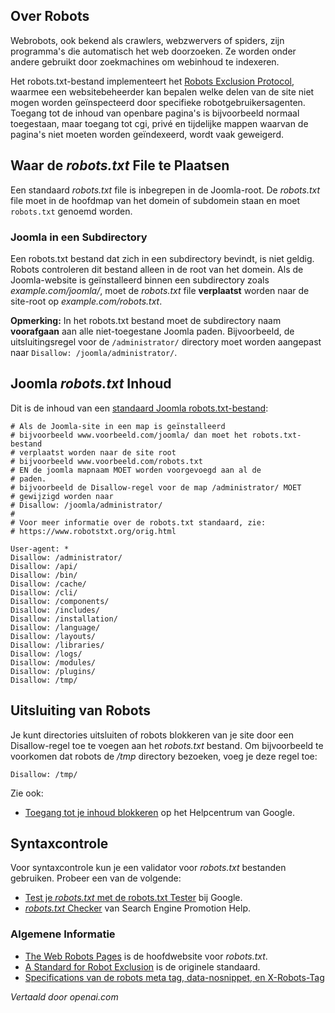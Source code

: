 <!-- Filename: Robots.txt_file / Display title: Het robots.txt-bestand  -->

## Over Robots

Webrobots, ook bekend als crawlers, webzwervers of spiders, zijn programma's die automatisch het web doorzoeken. Ze worden onder andere gebruikt door zoekmachines om webinhoud te indexeren.

Het robots.txt-bestand implementeert het [Robots Exclusion Protocol](https://nl.wikipedia.org/wiki/Robots.txt), waarmee een websitebeheerder kan bepalen welke delen van de site niet mogen worden geïnspecteerd door specifieke robotgebruikersagenten. Toegang tot de inhoud van openbare pagina's is bijvoorbeeld normaal toegestaan, maar toegang tot cgi, privé en tijdelijke mappen waarvan de pagina's niet moeten worden geïndexeerd, wordt vaak geweigerd.

## Waar de *robots.txt* File te Plaatsen

Een standaard *robots.txt* file is inbegrepen in de Joomla-root. De
*robots.txt* file moet in de hoofdmap van het domein of subdomein staan en
moet `robots.txt` genoemd worden.

### Joomla in een Subdirectory

Een robots.txt bestand dat zich in een subdirectory bevindt, is niet geldig. Robots
controleren dit bestand alleen in de root van het domein. Als de Joomla-website
is geïnstalleerd binnen een subdirectory zoals *example.com/joomla/*, moet de
*robots.txt* file **verplaatst** worden naar de site-root op
*example.com/robots.txt*.

**Opmerking:** In het robots.txt bestand moet de subdirectory naam **voorafgaan** aan alle
niet-toegestane Joomla paden. Bijvoorbeeld, de uitsluitingsregel voor de `/administrator/`
directory moet worden aangepast naar `Disallow: /joomla/administrator/`.  

## Joomla *robots.txt* Inhoud

Dit is de inhoud van een [standaard Joomla robots.txt-bestand](https://raw.githubusercontent.com/joomla/joomla-cms/refs/heads/5.2-dev/robots.txt.dist):

```
# Als de Joomla-site in een map is geïnstalleerd
# bijvoorbeeld www.voorbeeld.com/joomla/ dan moet het robots.txt-bestand
# verplaatst worden naar de site root
# bijvoorbeeld www.voorbeeld.com/robots.txt
# EN de joomla mapnaam MOET worden voorgevoegd aan al de
# paden.
# bijvoorbeeld de Disallow-regel voor de map /administrator/ MOET
# gewijzigd worden naar
# Disallow: /joomla/administrator/
#
# Voor meer informatie over de robots.txt standaard, zie:
# https://www.robotstxt.org/orig.html

User-agent: *
Disallow: /administrator/
Disallow: /api/
Disallow: /bin/
Disallow: /cache/
Disallow: /cli/
Disallow: /components/
Disallow: /includes/
Disallow: /installation/
Disallow: /language/
Disallow: /layouts/
Disallow: /libraries/
Disallow: /logs/
Disallow: /modules/
Disallow: /plugins/
Disallow: /tmp/
```

## Uitsluiting van Robots

Je kunt directories uitsluiten of robots blokkeren van je site door een Disallow-regel toe te voegen aan het *robots.txt* bestand. Om bijvoorbeeld te voorkomen dat robots de */tmp* directory bezoeken, voeg je deze regel toe:

    Disallow: /tmp/

Zie ook:

- [Toegang tot je inhoud blokkeren](https://support.google.com/webmasters/topic/4598466?hl=nl&amp;ref_topic=9427949) op het Helpcentrum van Google.

## Syntaxcontrole

Voor syntaxcontrole kun je een validator voor *robots.txt* bestanden gebruiken. Probeer een van de volgende:

- [Test je <em>robots.txt</em> met de robots.txt Tester](https://support.google.com/webmasters/answer/6062598) bij Google.
- [<em>robots.txt</em> Checker](http://www.searchenginepromotionhelp.com/m/robots-text-tester/robots-checker.php) van Search Engine Promotion Help.

### Algemene Informatie

- [The Web Robots Pages](http://www.robotstxt.org/) is de hoofdwebsite voor *robots.txt*.
- [A Standard for Robot Exclusion](http://www.robotstxt.org/orig.html) is de originele standaard.
- [Specifications van de robots meta tag, data-nosnippet, en X-Robots-Tag](https://developers.google.com/search/docs/advanced/robots/robots_meta_tag)

*Vertaald door openai.com*

